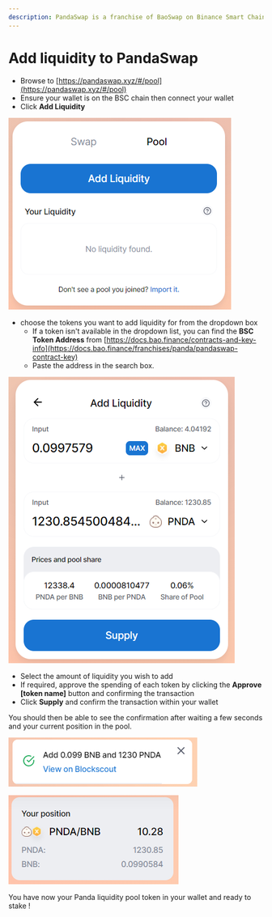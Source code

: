 ```yaml
---
description: PandaSwap is a franchise of BaoSwap on Binance Smart Chain
---
```


# Add liquidity to PandaSwap

* Browse to [https://pandaswap.xyz/#/pool](https://pandaswap.xyz/#/pool)
* Ensure your wallet is on the BSC chain then connect your wallet
* Click **Add Liquidity**

![](../../.gitbook/assets/AddLiquidity.PNG)

* choose the tokens you want to add liquidity for from the dropdown box
  * If a token isn't available in the dropdown list, you can find the **BSC Token Address** from [https://docs.bao.finance/contracts-and-key-info](https://docs.bao.finance/franchises/panda/pandaswap-contract-key)
  * Paste the address in the search box.

![](../../.gitbook/assets/SupplyLiquidity.PNG)

* Select the amount of liquidity you wish to add
* If required, approve the spending of each token by clicking the **Approve \[token name]** button and confirming the transaction
* Click **Supply** and confirm the transaction within your wallet

You should then be able to see the confirmation after waiting a few seconds and your current position in the pool.

![](../../.gitbook/assets/LiquidityConfirmation.PNG)

![](../../.gitbook/assets/LiquidityPosition.PNG)

You have now your Panda liquidity pool token in your wallet and ready to stake !
